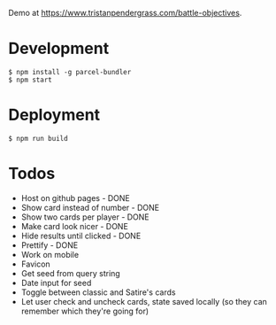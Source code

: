 Demo at https://www.tristanpendergrass.com/battle-objectives.

# Development

```
$ npm install -g parcel-bundler
$ npm start
```

# Deployment

```
$ npm run build
```

# Todos

- Host on github pages - DONE
- Show card instead of number - DONE
- Show two cards per player - DONE
- Make card look nicer - DONE
- Hide results until clicked - DONE
- Prettify - DONE
- Work on mobile
- Favicon
- Get seed from query string
- Date input for seed
- Toggle between classic and Satire's cards
- Let user check and uncheck cards, state saved locally (so they can remember which they're going for)
